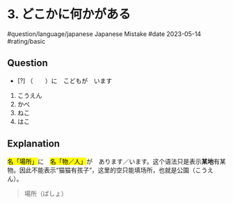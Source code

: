 # 3. どこかに何かがある

#question/language/japanese Japanese Mistake #date 2023-05-14 #rating/basic 

## Question

- [?] （　　）に　こどもが　います

1. こうえん
2. かべ
3. ねこ
4. はこ

## Explanation

<mark class="square-solid">名「場所」</mark>に　<mark class="square-solid">名「物／人」</mark>が　あります／います。这个语法只是表示**某地**有某物。因此不能表示“猫猫有孩子”，这里的空只能填场所，也就是公園（こうえん）。

> 場所（ばしょ）